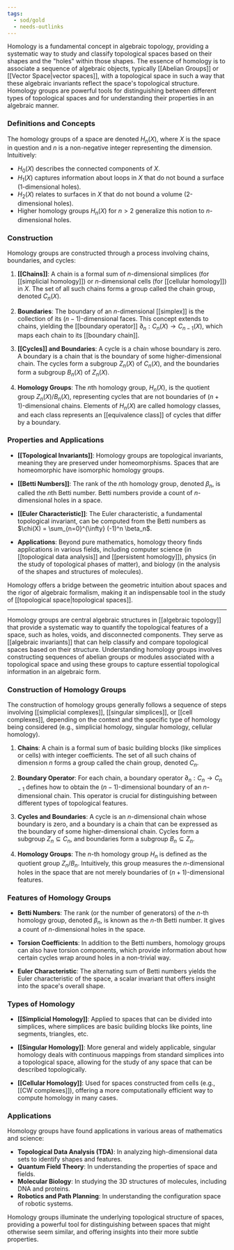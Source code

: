 ```yaml
---
tags:
  - sod/gold
  - needs-outlinks
---
```


Homology is a fundamental concept in algebraic topology, providing a systematic way to study and classify topological spaces based on their shapes and the "holes" within those shapes. The essence of homology is to associate a sequence of algebraic objects, typically [[Abelian Groups]] or [[Vector Space|vector spaces]], with a topological space in such a way that these algebraic invariants reflect the space's topological structure. Homology groups are powerful tools for distinguishing between different types of topological spaces and for understanding their properties in an algebraic manner.

### Definitions and Concepts

The homology groups of a space are denoted $H_n(X)$, where $X$ is the space in question and $n$ is a non-negative integer representing the dimension. Intuitively:

- $H_0(X)$ describes the connected components of $X$.
- $H_1(X)$ captures information about loops in $X$ that do not bound a surface (1-dimensional holes).
- $H_2(X)$ relates to surfaces in $X$ that do not bound a volume (2-dimensional holes).
- Higher homology groups $H_n(X)$ for $n > 2$ generalize this notion to $n$-dimensional holes.

### Construction

Homology groups are constructed through a process involving chains, boundaries, and cycles:

1. **[[Chains]]**: A chain is a formal sum of $n$-dimensional simplices (for [[simplicial homology]]) or $n$-dimensional cells (for [[cellular homology]]) in $X$. The set of all such chains forms a group called the chain group, denoted $C_n(X)$.

2. **Boundaries**: The boundary of an $n$-dimensional [[simplex]] is the collection of its $(n-1)$-dimensional faces. This concept extends to chains, yielding the [[boundary operator]] $\partial_n: C_n(X) \rightarrow C_{n-1}(X)$, which maps each chain to its [[boundary chain]].

3. **[[Cycles]] and Boundaries**: A cycle is a chain whose boundary is zero. A boundary is a chain that is the boundary of some higher-dimensional chain. The cycles form a subgroup $Z_n(X)$ of $C_n(X)$, and the boundaries form a subgroup $B_n(X)$ of $Z_n(X)$.

4. **Homology Groups**: The $n$th homology group, $H_n(X)$, is the quotient group $Z_n(X) / B_n(X)$, representing cycles that are not boundaries of $(n+1)$-dimensional chains. Elements of $H_n(X)$ are called homology classes, and each class represents an [[equivalence class]] of cycles that differ by a boundary.

### Properties and Applications

- **[[Topological Invariants]]**: Homology groups are topological invariants, meaning they are preserved under homeomorphisms. Spaces that are homeomorphic have isomorphic homology groups.

- **[[Betti Numbers]]**: The rank of the $n$th homology group, denoted $\beta_n$, is called the $n$th Betti number. Betti numbers provide a count of $n$-dimensional holes in a space.

- **[[Euler Characteristic]]**: The Euler characteristic, a fundamental topological invariant, can be computed from the Betti numbers as $\chi(X) = \sum_{n=0}^{\infty} (-1)^n \beta_n$.

- **Applications**: Beyond pure mathematics, homology theory finds applications in various fields, including computer science (in [[topological data analysis]] and [[persistent homology]]), physics (in the study of topological phases of matter), and biology (in the analysis of the shapes and structures of molecules).

Homology offers a bridge between the geometric intuition about spaces and the rigor of algebraic formalism, making it an indispensable tool in the study of [[topological space|topological spaces]].

---

Homology groups are central algebraic structures in [[algebraic topology]] that provide a systematic way to quantify the topological features of a space, such as holes, voids, and disconnected components. They serve as [[algebraic invariants]] that can help classify and compare topological spaces based on their structure. Understanding homology groups involves constructing sequences of abelian groups or modules associated with a topological space and using these groups to capture essential topological information in an algebraic form.

### Construction of Homology Groups

The construction of homology groups generally follows a sequence of steps involving [[simplicial complexes]], [[singular simplices]], or [[cell complexes]], depending on the context and the specific type of homology being considered (e.g., simplicial homology, singular homology, cellular homology).

1. **Chains**: A chain is a formal sum of basic building blocks (like simplices or cells) with integer coefficients. The set of all such chains of dimension $n$ forms a group called the chain group, denoted $C_n$.

2. **Boundary Operator**: For each chain, a boundary operator $\partial_n: C_n \rightarrow C_{n-1}$ defines how to obtain the $(n-1)$-dimensional boundary of an $n$-dimensional chain. This operator is crucial for distinguishing between different types of topological features.

3. **Cycles and Boundaries**: A cycle is an $n$-dimensional chain whose boundary is zero, and a boundary is a chain that can be expressed as the boundary of some higher-dimensional chain. Cycles form a subgroup $Z_n \subseteq C_n$, and boundaries form a subgroup $B_n \subseteq Z_n$.

4. **Homology Groups**: The $n$-th homology group $H_n$ is defined as the quotient group $Z_n / B_n$. Intuitively, this group measures the $n$-dimensional holes in the space that are not merely boundaries of $(n+1)$-dimensional features.

### Features of Homology Groups

- **Betti Numbers**: The rank (or the number of generators) of the $n$-th homology group, denoted $\beta_n$, is known as the $n$-th Betti number. It gives a count of $n$-dimensional holes in the space.

- **Torsion Coefficients**: In addition to the Betti numbers, homology groups can also have torsion components, which provide information about how certain cycles wrap around holes in a non-trivial way.

- **Euler Characteristic**: The alternating sum of Betti numbers yields the Euler characteristic of the space, a scalar invariant that offers insight into the space's overall shape.

### Types of Homology

- **[[Simplicial Homology]]**: Applied to spaces that can be divided into simplices, where simplices are basic building blocks like points, line segments, triangles, etc.

- **[[Singular Homology]]**: More general and widely applicable, singular homology deals with continuous mappings from standard simplices into a topological space, allowing for the study of any space that can be described topologically.

- **[[Cellular Homology]]**: Used for spaces constructed from cells (e.g., [[CW complexes]]), offering a more computationally efficient way to compute homology in many cases.

### Applications

Homology groups have found applications in various areas of mathematics and science:

- **Topological Data Analysis (TDA)**: In analyzing high-dimensional data sets to identify shapes and features.
- **Quantum Field Theory**: In understanding the properties of space and fields.
- **Molecular Biology**: In studying the 3D structures of molecules, including DNA and proteins.
- **Robotics and Path Planning**: In understanding the configuration space of robotic systems.

Homology groups illuminate the underlying topological structure of spaces, providing a powerful tool for distinguishing between spaces that might otherwise seem similar, and offering insights into their more subtle properties.